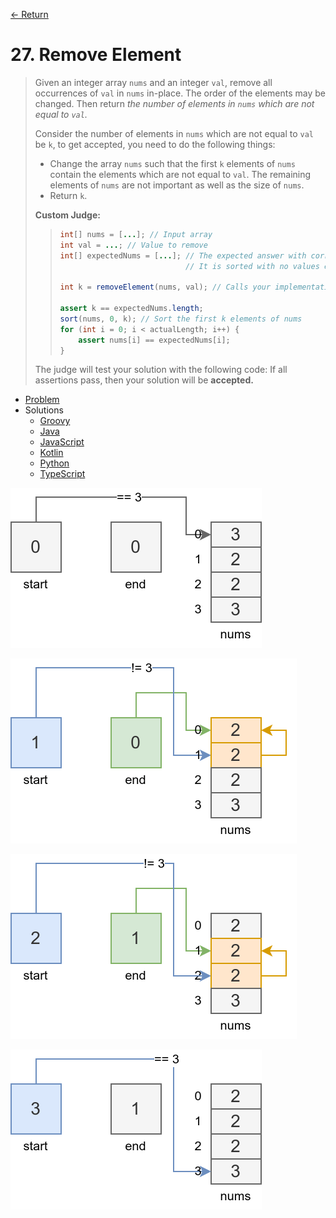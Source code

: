 [&larr; Return](https://hanggrian.github.io/grind-leetcode/)

# 27. Remove Element

> Given an integer array `nums` and an integer `val`, remove all occurrences of
  `val` in `nums` in-place. The order of the elements may be changed. Then
  return *the number of elements in `nums` which are not equal to `val`.*
>
> Consider the number of elements in `nums` which are not equal to `val` be `k`,
  to get accepted, you need to do the following things:
>
> - Change the array `nums` such that the first `k` elements of `nums` contain
    the elements which are not equal to `val`. The remaining elements of `nums`
    are not important as well as the size of `nums`.
> - Return `k`.
>
> **Custom Judge:**
>
> > ```java
> > int[] nums = [...]; // Input array
> > int val = ...; // Value to remove
> > int[] expectedNums = [...]; // The expected answer with correct length.
> >                             // It is sorted with no values equaling val.
> >
> > int k = removeElement(nums, val); // Calls your implementation
> >
> > assert k == expectedNums.length;
> > sort(nums, 0, k); // Sort the first k elements of nums
> > for (int i = 0; i < actualLength; i++) {
> >     assert nums[i] == expectedNums[i];
> > }
> > ```
>
> The judge will test your solution with the following code:
> If all assertions pass, then your solution will be **accepted.**

- [Problem](https://leetcode.com/problems/remove-element/)
- Solutions
  - [Groovy](https://github.com/hanggrian/grind-leetcode/blob/main/groovy/src/main/groovy/problems1_100/RemoveElement.groovy)
  - [Java](https://github.com/hanggrian/grind-leetcode/blob/main/java/src/main/java/problems1_100/RemoveElement.java)
  - [JavaScript](https://github.com/hanggrian/grind-leetcode/blob/main/javascript/src/problems1_100/remove-element.js)
  - [Kotlin](https://github.com/hanggrian/grind-leetcode/blob/main/kotlin/src/main/kotlin/problems1_100/RemoveElement.kt)
  - [Python](https://github.com/hanggrian/grind-leetcode/blob/main/python/src/problems1_100/remove_element.py)
  - [TypeScript](https://github.com/hanggrian/grind-leetcode/blob/main/typescript/src/problems1_100/remove-element.ts)

![](https://github.com/hanggrian/grind-leetcode/raw/assets/problems1_100/remove-element1.svg)

![](https://github.com/hanggrian/grind-leetcode/raw/assets/problems1_100/remove-element2.svg)

![](https://github.com/hanggrian/grind-leetcode/raw/assets/problems1_100/remove-element3.svg)

![](https://github.com/hanggrian/grind-leetcode/raw/assets/problems1_100/remove-element4.svg)
